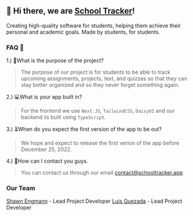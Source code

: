 ## 👋 Hi there, we are [School Tracker](https://schooltracker.app)!
Creating high-quality software for students, helping them achieve their personal and academic goals. Made by students, for students.

### FAQ 🧠

1.) 🤔What is the purpose of the project?
> The purpose of our project is for students to be able to track upcoming assignments, projects, text, and quizzes so that they can stay better organized and so they never forget something again. 

2.) 💻What is your app built in?
> For the frontend we use `Next.JS`, `TailwindCSS`, `DaisyUI` and our backend iis built using `TypeScript`.

3.) ⏳When do you expect the first version of the app to be out?
> We hope and expect to release the first verion of the app before December 25, 2022. 

4.) 📱How can I contact you guys.
> You can contact us through our email [contact@schooltracker.app](mailto:contact@schooltracker.app)


### Our Team
[Shawn Engmann](https://shawnengmann.com) - Lead Project Developer
[Luis Quezada](https://quezada.nl) - Lead Project Developer
 
